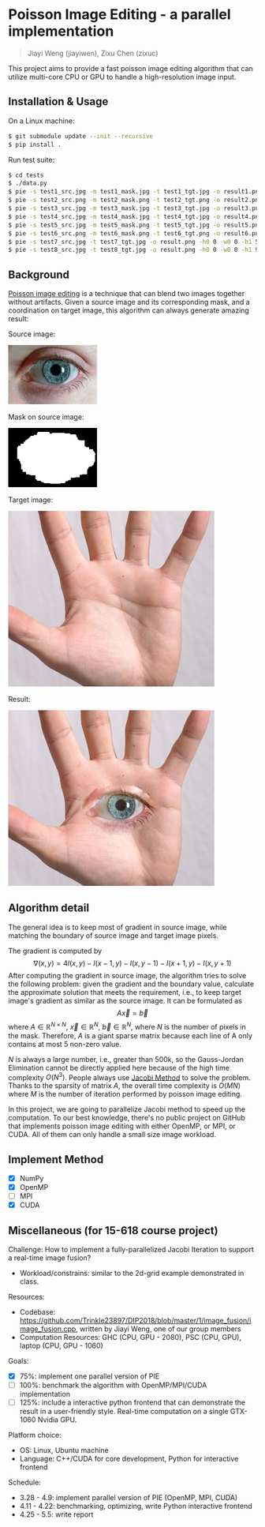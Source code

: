 # Poisson Image Editing - a parallel implementation

> Jiayi Weng (jiayiwen), Zixu Chen (zixuc)

This project aims to provide a fast poisson image editing algorithm that can utilize multi-core CPU or GPU to handle a high-resolution image input.

## Installation & Usage

On a Linux machine:

```bash
$ git submodule update --init --recursive
$ pip install .
```

Run test suite:

```bash
$ cd tests
$ ./data.py
$ pie -s test1_src.jpg -m test1_mask.jpg -t test1_tgt.jpg -o result1.png -h0 0 -w0 0 -h1 -150 -w1 -50 -n 5000 -p 1000 -g mix -b openmp
$ pie -s test2_src.png -m test2_mask.png -t test2_tgt.png -o result2.png -h0 0 -w0 0 -h1 130 -w1 130 -n 5000 -p 1000 -g src -b openmp
$ pie -s test3_src.jpg -m test3_mask.jpg -t test3_tgt.jpg -o result3.png -h0 0 -w0 0 -h1 100 -w1 100 -n 5000 -p 0 -g mix -b openmp
$ pie -s test4_src.jpg -m test4_mask.jpg -t test4_tgt.jpg -o result4.png -h0 0 -w0 0 -h1 100 -w1 100 -n 5000 -p 0 -g mix -b openmp
$ pie -s test5_src.jpg -m test5_mask.png -t test5_tgt.jpg -o result5.png -h0 -70 -w0 0 -h1 50 -w1 0 -n 25000 -p 0 -g mix -b openmp
$ pie -s test6_src.png -m test6_mask.png -t test6_tgt.png -o result6.png -h0 0 -w0 0 -h1 50 -w1 0 -n 25000 -p 0 -g mix -b openmp
$ pie -s test7_src.jpg -t test7_tgt.jpg -o result.png -h0 0 -w0 0 -h1 50 -w1 30 -n 25000 -p 0 -g mix -b openmp
$ pie -s test8_src.jpg -t test8_tgt.jpg -o result.png -h0 0 -w0 0 -h1 90 -w1 90 -n 25000 -p 0 -g mix -b openmp
```

## Background

[Poisson image editing](https://www.cs.jhu.edu/~misha/Fall07/Papers/Perez03.pdf) is a technique that can blend two images together without artifacts. Given a source image and its corresponding mask, and a coordination on target image, this algorithm can always generate amazing result:

Source image:

![](https://github.com/Trinkle23897/DIP2018/blob/master/1/image_fusion/test2_src.png?raw=true)

Mask on source image:

![](https://github.com/Trinkle23897/DIP2018/blob/master/1/image_fusion/test2_mask.png?raw=true)

Target image:

![test2_target.png](https://github.com/Trinkle23897/DIP2018/blob/master/1/image_fusion/test2_target.png?raw=true)

Result:

![test2_result.png](https://github.com/Trinkle23897/DIP2018/blob/master/1/image_fusion/test2_result.png?raw=true)

## Algorithm detail

The general idea is to keep most of gradient in source image, while matching the boundary of source image and target image pixels.

The gradient is computed by
$$
\nabla(x,y)=4I(x,y)-I(x-1,y)-I(x,y-1)-I(x+1,y)-I(x,y+1)
$$
After computing the gradient in source image, the algorithm tries to solve the following problem: given the gradient and the boundary value, calculate the approximate solution that meets the requirement, i.e., to keep target image's gradient as similar as the source image. It can be formulated as
$$
A\vec{x}=\vec{b}
$$
where $A\in \mathbb{R}^{N\times N}$, $\vec{x}\in \mathbb{R}^N$, $\vec{b}\in \mathbb{R}^N$, where $N$ is the number of pixels in the mask. Therefore, $A$ is a giant sparse matrix because each line of A only contains at most 5 non-zero value.

$N$ is always a large number, i.e., greater than 500k, so the Gauss-Jordan Elimination cannot be directly applied here because of the high time complexity $O(N^3)$. People always use [Jacobi Method](https://en.wikipedia.org/wiki/Jacobi_method) to solve the problem. Thanks to the sparsity of matrix $A$, the overall time complexity is $O(MN)$ where $M$ is the number of iteration performed by poisson image editing.

In this project, we are going to parallelize Jacobi method to speed up the computation. To our best knowledge, there's no public project on GitHub that implements poisson image editing with either OpenMP, or MPI, or CUDA. All of them can only handle a small size image workload.

## Implement Method

- [x] NumPy
- [x] OpenMP
- [ ] MPI
- [x] CUDA

## Miscellaneous (for 15-618 course project)

Challenge: How to implement a fully-parallelized Jacobi Iteration to support a real-time image fusion?

- Workload/constrains: similar to the 2d-grid example demonstrated in class.

Resources:

- Codebase: https://github.com/Trinkle23897/DIP2018/blob/master/1/image_fusion/image_fusion.cpp, written by Jiayi Weng, one of our group members
- Computation Resources: GHC (CPU, GPU - 2080), PSC (CPU, GPU), laptop (CPU, GPU - 1060)

Goals:

- [x] 75%: implement one parallel version of PIE
- [ ] 100%: benchmark the algorithm with OpenMP/MPI/CUDA implementation
- [ ] 125%: include a interactive python frontend that can demonstrate the result in a user-friendly style. Real-time computation on a single GTX-1060 Nvidia GPU.

Platform choice:

- OS: Linux, Ubuntu machine
- Language: C++/CUDA for core development, Python for interactive frontend

Schedule:

- 3.28 - 4.9: implement parallel version of PIE (OpenMP, MPI, CUDA)
- 4.11 - 4.22: benchmarking, optimizing, write Python interactive frontend
- 4.25 - 5.5: write report

